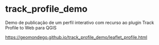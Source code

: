 # track_profile_demo
Demo de publicação de um perfil interativo com recurso ao plugin Track Profile to Web para QGIS

https://geomondego.github.io/track_profile_demo/leaflet_profile.html
